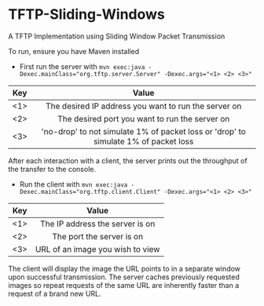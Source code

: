 # TFTP-Sliding-Windows
A TFTP Implementation using Sliding Window Packet Transmission

To run, ensure you have Maven installed

- First run the server with `mvn exec:java -Dexec.mainClass="org.tftp.server.Server" -Dexec.args="<1> <2> <3>"`

| Key           | Value                                                                                    |
| ------------- |:----------------------------------------------------------------------------------------:|
| <1>           | The desired IP address you want to run the server on                                     |
| <2>           | The desired port you want to run the server on                                           |
| <3>           | 'no-drop' to not simulate 1% of packet loss or 'drop' to simulate 1% of packet loss      |

After each interaction with a client, the server prints out the throughput of the transfer to the console.

- Run the client with `mvn exec:java -Dexec.mainClass="org.tftp.client.Client" -Dexec.args="<1> <2> <3>"`

| Key           | Value         |
| ------------- |:-------------:|
| <1>           | The IP address the server is on |
| <2>           | The port the server is on     |
| <3>           | URL of an image you wish to view      |

The client will display the image the URL points to in a separate window upon successful transmission. The server caches previously
requested images so repeat requests of the same URL are inherently faster than a request of a brand new URL. 
